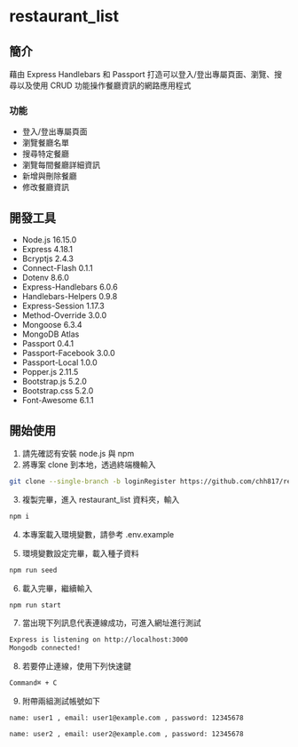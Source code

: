 # restaurant_list

## 簡介
藉由 Express Handlebars 和 Passport 打造可以登入/登出專屬頁面、瀏覽、搜尋以及使用 CRUD 功能操作餐廳資訊的網路應用程式

### 功能
- 登入/登出專屬頁面
- 瀏覽餐廳名單
- 搜尋特定餐廳
- 瀏覽每間餐廳詳細資訊
- 新增與刪除餐廳
- 修改餐廳資訊

## 開發工具
- Node.js 16.15.0
- Express 4.18.1
- Bcryptjs 2.4.3
- Connect-Flash 0.1.1
- Dotenv 8.6.0
- Express-Handlebars 6.0.6
- Handlebars-Helpers 0.9.8
- Express-Session 1.17.3
- Method-Override 3.0.0
- Mongoose 6.3.4
- MongoDB Atlas
- Passport 0.4.1
- Passport-Facebook 3.0.0
- Passport-Local 1.0.0
- Popper.js 2.11.5
- Bootstrap.js 5.2.0
- Bootstrap.css 5.2.0
- Font-Awesome 6.1.1

## 開始使用
1. 請先確認有安裝 node.js 與 npm
2. 將專案 clone 到本地，透過終端機輸入
```zsh
git clone --single-branch -b loginRegister https://github.com/chh817/restaurant_list.git
```
3. 複製完畢，進入 restaurant_list 資料夾，輸入
```zsh
npm i
```
4. 本專案載入環境變數，請參考 .env.example

5. 環境變數設定完畢，載入種子資料
```zsh
npm run seed
```
6. 載入完畢，繼續輸入
```zsh
npm run start
```
7. 當出現下列訊息代表連線成功，可進入網址進行測試
```zsh
Express is listening on http://localhost:3000
Mongodb connected!
```
8. 若要停止連線，使用下列快速鍵
```zsh
Command⌘ + C
```
9. 附帶兩組測試帳號如下
```zsh
name: user1 , email: user1@example.com , password: 12345678

name: user2 , email: user2@example.com , password: 12345678
```